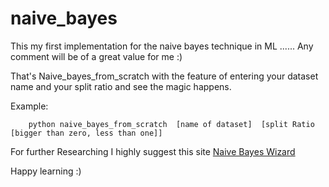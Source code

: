 # naive_bayes
This my first implementation for the naive bayes technique in ML ...... Any comment will be of a great value for me :)

That's Naive_bayes_from_scratch with the feature of entering your dataset name and your split ratio and see the magic happens.

Example:
```
    python naive_bayes_from_scratch  [name of dataset]  [split Ratio [bigger than zero, less than one]]
```
For further Researching I highly suggest this site [Naive Bayes Wizard](https://machinelearningmastery.com/naive-bayes-classifier-scratch-python/)
  
Happy learning :)
